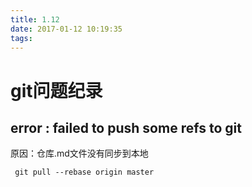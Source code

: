 ```yaml
---
title: 1.12
date: 2017-01-12 10:19:35
tags:
---
```

# git问题纪录

## error : failed to push some refs to git

原因：仓库.md文件没有同步到本地

	 git pull --rebase origin master